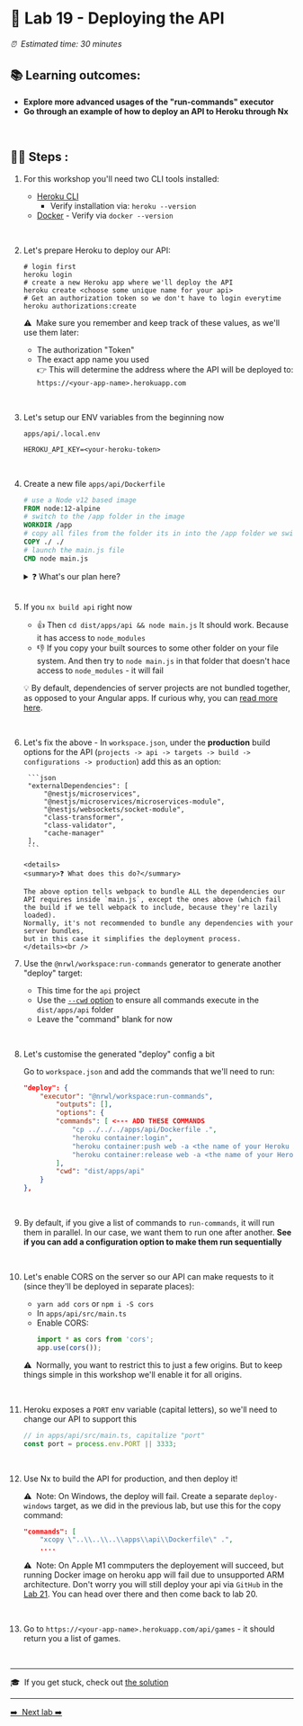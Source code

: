 # 🧲 Lab 19 - Deploying the API

###### ⏰ &nbsp;Estimated time: 30 minutes

## 📚 Learning outcomes:

- **Explore more advanced usages of the "run-commands" executor**
- **Go through an example of how to deploy an API to Heroku through Nx**
<br />

## 🏋️‍♀️ Steps :

1. For this workshop you'll need two CLI tools installed:

    - [Heroku CLI](https://devcenter.heroku.com/articles/heroku-cli#download-and-install)
      - Verify installation via: `heroku --version`
    - [Docker](https://www.docker.com/get-started) - Verify via `docker --version`
<br />

2. Let's prepare Heroku to deploy our API:

    ```shell
    # login first
    heroku login
    # create a new Heroku app where we'll deploy the API
    heroku create <choose some unique name for your api>
    # Get an authorization token so we don't have to login everytime
    heroku authorizations:create
    ```

    ⚠️&nbsp;&nbsp;Make sure you remember and keep track of these values, as we'll use them later:

    - The authorization "Token"
    - The exact app name you used  
       👉 This will determine the address where the API will
      be deployed to: `https://<your-app-name>.herokuapp.com`
<br />

3. Let's setup our ENV variables from the beginning now

    `apps/api/.local.env`

    ```
    HEROKU_API_KEY=<your-heroku-token>
    ```
<br />

4. Create a new file `apps/api/Dockerfile`

    ```dockerfile
    # use a Node v12 based image
    FROM node:12-alpine
    # switch to the /app folder in the image
    WORKDIR /app
    # copy all files from the folder its in into the /app folder we switched to
    COPY ./ ./
    # launch the main.js file
    CMD node main.js
    ```

    <details>
    <summary>❓ What's our plan here?</summary>

    Heroku allows you to do container deployments.
    You define a Docker image that will run your server code.
    You then point the Heroku CLI to your image, and it will build it, deploy it, and run it at the remote address.

    So the plan is:

    - define a Docker image and have it sit idly in our app's source folder
    - when we want to deploy, we'll build our app to `dist/apps/api`
    - we'll then copy this image over to `dist/apps/api`
    - because it will be in the same folder as our built assets, it will copy all of them into the container via the `COPY ./ ./` instruction
    - and then run the server via `CMD node main.js`
    </details><br />

5. If you `nx build api` right now

    - 👍 Then `cd dist/apps/api && node main.js`
      It should work. Because it has access to `node_modules`
    - 👎 If you copy your built sources to some other folder on your file system.
      And then try to `node main.js` in that folder that doesn't hace access to `node_modules` - it will fail

    💡 By default, dependencies of server projects are not bundled together, as opposed to your Angular apps.
    If curious why, you can [read more here](https://github.com/nestjs/nest/issues/1706#issuecomment-579248915).
<br />

6. Let's fix the above - In `workspace.json`, under the **production** build options for the API (`projects -> api -> targets -> build -> configurations -> production`)
    add this as an option:

        ```json
        "externalDependencies": [
            "@nestjs/microservices",
            "@nestjs/microservices/microservices-module",
            "@nestjs/websockets/socket-module",
            "class-transformer",
            "class-validator",
            "cache-manager"
        ],
        ```

       <details>
       <summary>❓ What does this do?</summary>
       
       The above option tells webpack to bundle ALL the dependencies our API requires inside `main.js`, except the ones above (which fail the build if we tell webpack to include, because they're lazily loaded).
       Normally, it's not recommended to bundle any dependencies with your server bundles,
       but in this case it simplifies the deployment process.
       </details><br />

7. Use the `@nrwl/workspace:run-commands` generator to generate another "deploy" target:

    - This time for the `api` project
    - Use the [`--cwd` option](https://nx.dev/latest/angular/workspace/run-commands-executor#cwd)
      to ensure all commands execute in the `dist/apps/api` folder
    - Leave the "command" blank for now
<br />

8. Let's customise the generated "deploy" config a bit

    Go to `workspace.json` and add the commands that we'll need to run:

    ```json
    "deploy": {
        "executor": "@nrwl/workspace:run-commands",
            "outputs": [],
            "options": {
            "commands": [ <--- ADD THESE COMMANDS
                "cp ../../../apps/api/Dockerfile .",
                "heroku container:login",
                "heroku container:push web -a <the name of your Heroku App>",
                "heroku container:release web -a <the name of your Heroku App>"
            ],
            "cwd": "dist/apps/api"
        }
    },
    ```
<br />

9. By default, if you give a list of commands to `run-commands`, it will run them in parallel.
    In our case, we want them to run one after another.
    **See if you can add a configuration option to make them run sequentially**
<br />

10. Let's enable CORS on the server so our API can make requests to it (since they'll be deployed in separate places):
    - `yarn add cors` or `npm i -S cors`
    - In `apps/api/src/main.ts`
    - Enable CORS:
      ```ts
      import * as cors from 'cors';
      app.use(cors());
      ```

    ⚠️&nbsp;&nbsp;Normally, you want to restrict this to just a few origins. But to keep things simple in this workshop we'll enable it for all origins.
<br />

11. Heroku exposes a `PORT` env variable (capital letters), so we'll need to change our API to support this

    ```typescript
    // in apps/api/src/main.ts, capitalize "port"
    const port = process.env.PORT || 3333;
    ```
<br />

12. Use Nx to build the API for production, and then deploy it!

    ⚠️&nbsp;&nbsp;Note: On Windows, the deploy will fail. Create a separate `deploy-windows` target, as we did in the previous lab, but use this for the copy command:

    ```json
    "commands": [
        "xcopy \"..\\..\\..\\apps\\api\\Dockerfile\" .",
        ....
    ```

    ⚠️&nbsp;&nbsp;Note: On Apple M1 commputers the deployement will succeed, but running Docker image on heroku app will fail due to unsupported ARM architecture. Don't worry you will still deploy your api via `GitHub` in the [Lab 21](../lab21/LAB.md). You can head over there and then come back to lab 20.
<br />

13. Go to `https://<your-app-name>.herokuapp.com/api/games` - it should return you a list of games.
<br />

---

🎓&nbsp;&nbsp;If you get stuck, check out [the solution](SOLUTION.md)

---

[➡️ &nbsp;Next lab ➡️](../lab20/LAB.md)
